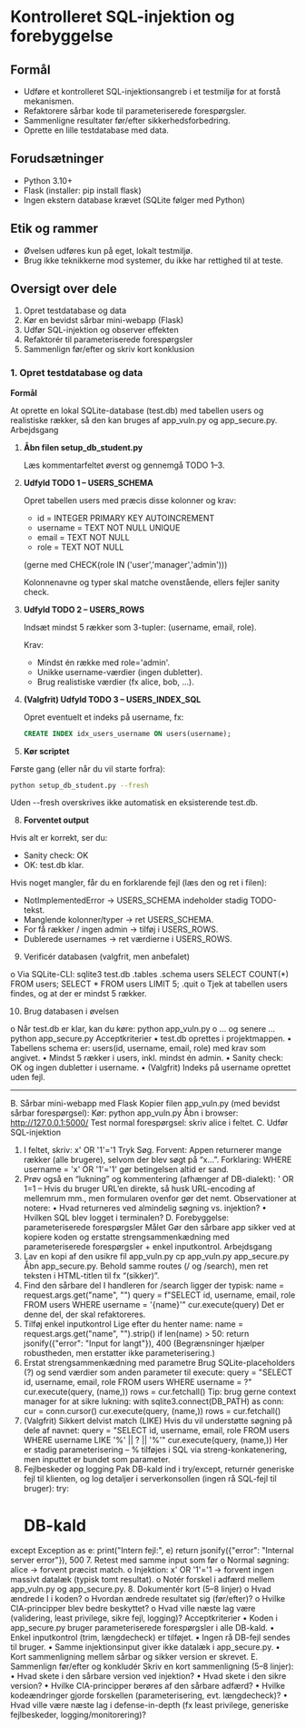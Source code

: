 # Kontrolleret SQL-injektion og forebyggelse

## Formål
-	Udføre et kontrolleret SQL-injektionsangreb i et testmiljø for at forstå mekanismen.
-	Refaktorere sårbar kode til parameteriserede forespørgsler.
-	Sammenligne resultater før/efter sikkerhedsforbedring.
-	Oprette en lille testdatabase med data.

## Forudsætninger
- Python 3.10+
-	Flask (installer: pip install flask)
-	Ingen ekstern database krævet (SQLite følger med Python)

## Etik og rammer
-	Øvelsen udføres kun på eget, lokalt testmiljø.
-	Brug ikke teknikkerne mod systemer, du ikke har rettighed til at teste.

## Oversigt over dele
1.	Opret testdatabase og data  
1.	Kør en bevidst sårbar mini-webapp (Flask)  
1.	Udfør SQL-injektion og observer effekten  
1.	Refaktorér til parameteriserede forespørgsler  
1.	Sammenlign før/efter og skriv kort konklusion  

### 1. Opret testdatabase og data

**Formål**  

At oprette en lokal SQLite-database (test.db) med tabellen users og realistiske rækker, så den kan bruges af app_vuln.py og app_secure.py.
Arbejdsgang

1. **Åbn filen setup_db_student.py**
   
   Læs kommentarfeltet øverst og gennemgå TODO 1–3.
  	
2. **Udfyld TODO 1 – USERS_SCHEMA**

   Opret tabellen users med præcis disse kolonner og krav:
   - id = INTEGER PRIMARY KEY AUTOINCREMENT
   - username = TEXT NOT NULL UNIQUE
   - email = TEXT NOT NULL
   - role = TEXT NOT NULL

   (gerne med CHECK(role IN ('user','manager','admin')))

   Kolonnenavne og typer skal matche ovenstående, ellers fejler sanity check.

3. **Udfyld TODO 2 – USERS_ROWS**

   Indsæt mindst 5 rækker som 3-tupler: (username, email, role).

   Krav:
   - Mindst én række med role='admin'.
   - Unikke username-værdier (ingen dubletter).
   - Brug realistiske værdier (fx alice, bob, …).

4. **(Valgfrit) Udfyld TODO 3 – USERS_INDEX_SQL**
   
   Opret eventuelt et indeks på username, fx:

   ```sql
   CREATE INDEX idx_users_username ON users(username);
   ```
   
7.	**Kør scriptet**

   Første gang (eller når du vil starte forfra):

```bash
python setup_db_student.py --fresh
```

   Uden --fresh overskrives ikke automatisk en eksisterende test.db.

8.	**Forventet output**

   Hvis alt er korrekt, ser du:
   - Sanity check: OK
   - OK: test.db klar.

   Hvis noget mangler, får du en forklarende fejl (læs den og ret i filen):
   - NotImplementedError → USERS_SCHEMA indeholder stadig TODO-tekst.
   - Manglende kolonner/typer → ret USERS_SCHEMA.
   - For få rækker / ingen admin → tilføj i USERS_ROWS.
   - Dublerede usernames → ret værdierne i USERS_ROWS.

9.	Verificér databasen (valgfrit, men anbefalet)

o	Via SQLite-CLI:
sqlite3 test.db
.tables
.schema users
SELECT COUNT(*) FROM users;
SELECT * FROM users LIMIT 5;
.quit
o	Tjek at tabellen users findes, og at der er mindst 5 rækker.

10.	Brug databasen i øvelsen

o	Når test.db er klar, kan du køre:
python app_vuln.py
o	... og senere ...
python app_secure.py
Acceptkriterier
•	test.db oprettes i projektmappen.
•	Tabellens schema er: users(id, username, email, role) med krav som angivet.
•	Mindst 5 rækker i users, inkl. mindst én admin.
•	Sanity check: OK og ingen dubletter i username.
•	(Valgfrit) Indeks på username oprettet uden fejl.

---

B.	Sårbar mini-webapp med Flask
Kopier filen app_vuln.py (med bevidst sårbar forespørgsel):
Kør:
python app_vuln.py
Åbn i browser: http://127.0.0.1:5000/
Test normal forespørgsel: skriv alice i feltet.
C.	Udfør SQL-injektion
1.	I feltet, skriv: x' OR '1'='1
Tryk Søg.
Forvent: Appen returnerer mange rækker (alle brugere), selvom der blev søgt på “x…”.
Forklaring: WHERE username = 'x' OR '1'='1' gør betingelsen altid er sand.
2.	Prøv også en “lukning” og kommentering (afhænger af DB-dialekt): ' OR 1=1 –
Hvis du bruger URL’en direkte, så husk URL-encoding af mellemrum mm., men formularen ovenfor gør det nemt.
Observationer at notere:
•	Hvad returneres ved almindelig søgning vs. injektion?
•	Hvilken SQL blev logget i terminalen?
D.	Forebyggelse: parameteriserede forespørgsler
Målet
Gør den sårbare app sikker ved at kopiere koden og erstatte strengsammenkædning med parameteriserede forespørgsler + enkel inputkontrol.
Arbejdsgang
1.	Lav en kopi af den usikre fil app_vuln.py 
cp app_vuln.py app_secure.py
Åbn app_secure.py. Behold samme routes (/ og /search), men ret teksten i HTML-titlen til fx “(sikker)”.
2.	Find den sårbare del
I handleren for /search ligger der typisk:
name = request.args.get("name", "")
query = f"SELECT id, username, email, role FROM users WHERE username = '{name}'"
cur.execute(query)
Det er denne del, der skal refaktoreres.
3.	Tilføj enkel inputkontrol
Lige efter du henter name:
name = request.args.get("name", "").strip()
if len(name) > 50:
    return jsonify({"error": "Input for langt"}), 400
(Begrænsninger hjælper robustheden, men erstatter ikke parameterisering.)
4.	Erstat strengsammenkædning med parametre
Brug SQLite-placeholders (?) og send værdier som anden parameter til execute:
query = "SELECT id, username, email, role FROM users WHERE username = ?"
cur.execute(query, (name,))
rows = cur.fetchall()
Tip: brug gerne context manager for at sikre lukning:
with sqlite3.connect(DB_PATH) as conn:
   cur = conn.cursor()
   cur.execute(query, (name,))
   rows = cur.fetchall()
5.	(Valgfrit) Sikkert delvist match (LIKE)
Hvis du vil understøtte søgning på dele af navnet:
query = "SELECT id, username, email, role FROM users WHERE username LIKE '%' || ? || '%'"
cur.execute(query, (name,))
Her er stadig parameterisering – % tilføjes i SQL via streng-konkatenering, men inputtet er bundet som parameter.
6.	Fejlbeskeder og logging
Pak DB-kald ind i try/except, returnér generiske fejl til klienten, og log detaljer i serverkonsollen (ingen rå SQL-fejl til bruger):
try:
    # DB-kald
except Exception as e:
    print("Intern fejl:", e)
    return jsonify({"error": "Internal server error"}), 500
7.	Retest med samme input som før
o	Normal søgning: alice → forvent præcist match.
o	Injektion: x' OR '1'='1 → forvent ingen massivt datalæk (typisk tomt resultat).
o	Notér forskel i adfærd mellem app_vuln.py og app_secure.py.
8.	Dokumentér kort (5–8 linjer)
o	Hvad ændrede I i koden?
o	Hvordan ændrede resultatet sig (før/efter)?
o	Hvilke CIA-principper blev bedre beskyttet?
o	Hvad ville næste lag være (validering, least privilege, sikre fejl, logging)?
Acceptkriterier
•	Koden i app_secure.py bruger parameteriserede forespørgsler i alle DB-kald.
•	Enkel inputkontrol (trim, længdecheck) er tilføjet.
•	Ingen rå DB-fejl sendes til bruger.
•	Samme injektionsinput giver ikke datalæk i app_secure.py.
•	Kort sammenligning mellem sårbar og sikker version er skrevet.
E.	Sammenlign før/efter og konkludér
Skriv en kort sammenligning (5–8 linjer):
•	Hvad skete i den sårbare version ved injektion?
•	Hvad skete i den sikre version?
•	Hvilke CIA-principper berøres af den sårbare adfærd?
•	Hvilke kodeændringer gjorde forskellen (parameterisering, evt. længdecheck)?
•	Hvad ville være næste lag i defense-in-depth (fx least privilege, generiske fejlbeskeder, logging/monitorering)?

